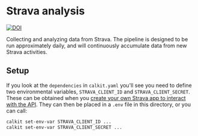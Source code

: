 # Strava analysis

[![DOI](https://zenodo.org/badge/DOI/10.5072/zenodo.166294.svg)](https://handle.stage.datacite.org/10.5072/zenodo.166294)

Collecting and analyzing data from Strava.
The pipeline is designed to be run approximately daily,
and will continuously accumulate data from new Strava activities.

## Setup

If you look at the `dependencies` in `calkit.yaml` you'll see you need to
define two environmental variables,
`STRAVA_CLIENT_ID` and `STRAVA_CLIENT_SECRET`.
These can be obtained when you 
[create your own Strava app to interact with the API](https://www.strava.com/settings/api).
They can then be placed in a `.env` file in this directory,
or you can call:

```sh
calkit set-env-var STRAVA_CLIENT_ID ...
calkit set-env-var STRAVA_CLIENT_SECRET ...
```
